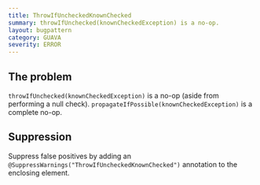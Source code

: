 ```yaml
---
title: ThrowIfUncheckedKnownChecked
summary: throwIfUnchecked(knownCheckedException) is a no-op.
layout: bugpattern
category: GUAVA
severity: ERROR
---
```


<!--
*** AUTO-GENERATED, DO NOT MODIFY ***
To make changes, edit the @BugPattern annotation or the explanation in docs/bugpattern.
-->

## The problem
`throwIfUnchecked(knownCheckedException)` is a no-op (aside from performing a null check). `propagateIfPossible(knownCheckedException)` is a complete no-op.

## Suppression
Suppress false positives by adding an `@SuppressWarnings("ThrowIfUncheckedKnownChecked")` annotation to the enclosing element.
